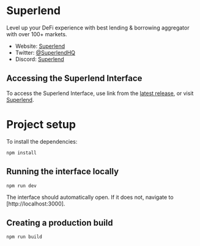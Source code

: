 # Superlend

Level up your DeFi experience with best lending & borrowing aggregator with over 100+ markets.

- Website: [Superlend](https://app.superlend.xyz/)
- Twitter: [@SuperlendHQ](https://x.com/SuperlendHQ)
- Discord: [Superlend](https://discord.com/invite/superlend)

## Accessing the Superlend Interface

To access the Superlend Interface, use link from the
[latest release](https://github.com/Superlend/superlend-interface),
or visit [Superlend](https://app.superlend.xyz/).

# Project setup

To install the dependencies:

```
npm install
```

## Running the interface locally

```
npm run dev
```

The interface should automatically open. If it does not, navigate to [http://localhost:3000].

## Creating a production build

```
npm run build
```
